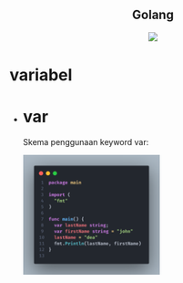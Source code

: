 <h2 align="center">Golang</h2>
<p align="center">
<img src="https://caraguna.com/wp-content/uploads/2022/02/golang-1031x570.jpg"/>
</p>

# variabel

<ul>
  <li>
    <h1>var</h1>
    <p>Skema penggunaan keyword var:</p>
    <img src="/src/code.png" alt="Code" width="50%"/>
  </li>
</ul>
